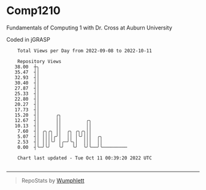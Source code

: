 # Comp1210
Fundamentals of Computing 1 with Dr. Cross at Auburn University

Coded in jGRASP

```
    Total Views per Day from 2022-09-08 to 2022-10-11

    Repository Views
   38.00  ┼╮
   35.47  ┤│
   32.93  ┤│
   30.40  ┤│
   27.87  ┤│
   25.33  ┤│
   22.80  ┤│
   20.27  ┤│
   17.73  ┤│
   15.20  ┤│      ╭╮
   12.67  ┤│      ││         ╭╮
   10.13  ┤│      ││         ││
    7.60  ┤│ ╭╮╭╮ ││  ╭╮ ╭╮╭╮││
    5.07  ┤│ ││││╭╯│  ││ │╰╯│││  ╭╮
    2.53  ┤│ │││╰╯ │╭─╯╰╮│  │││  ││
    0.00  ┤╰─╯╰╯   ╰╯   ╰╯  ╰╯╰──╯╰─────────

    Chart last updated - Tue Oct 11 00:39:20 2022 UTC
    
```

---

> RepoStats by [Wumphlett](https://github.com/Wumphlett)
